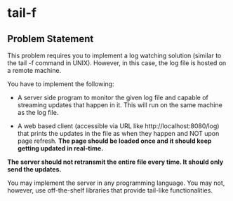 # tail-f

## Problem Statement

This problem requires you to implement a log watching solution (similar to the tail -f command in UNIX). However, in this case, the log file is hosted on a remote machine.

You have to implement the following:

- A server side program to monitor the given log file and capable of streaming updates that happen in it. This will run on the same machine as the log file.

- A web based client (accessible via URL like http://localhost:8080/log) that prints the updates in the file as when they happen and NOT upon page refresh. **The page should be loaded once and it should keep getting updated in real-time.**

**The server should not retransmit the entire file every time. It should only send the updates.**

You may implement the server in any programming language. You may not, however, use off-the-shelf libraries that provide tail-like functionalities.
